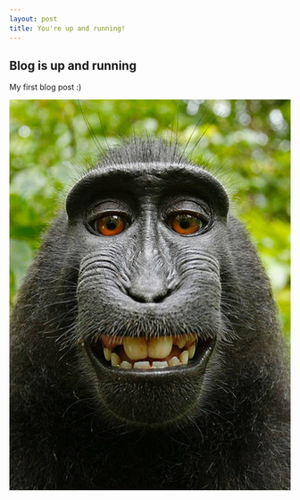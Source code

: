 ```yaml
---
layout: post
title: You're up and running!
---
```


Blog is up and running
-------------------------

My first blog post :)

![monkey](/images/monkey.jpg)